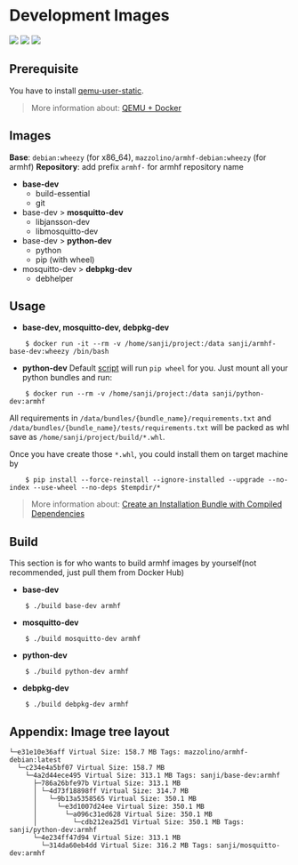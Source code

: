 Development Images
==================
[![](http://dockeri.co/image/sanji/base-dev)](https://registry.hub.docker.com/u/sanji/base-dev/)
[![](http://dockeri.co/image/sanji/mosquitto-dev)](https://registry.hub.docker.com/u/sanji/mosquitto-dev/)
[![](http://dockeri.co/image/sanji/python-dev)](https://registry.hub.docker.com/u/sanji/python-dev/)

Prerequisite
------------
You have to install [qemu-user-static](https://wiki.debian.org/QemuUserEmulation).

> More information about: [QEMU + Docker](https://github.com/djmaze/armhf-ubuntu-docker#emulation-support)

Images
------
**Base**: `debian:wheezy` (for x86_64), `mazzolino/armhf-debian:wheezy` (for armhf)
**Repository**: add prefix `armhf-` for armhf repository name

- **base-dev**
    + build-essential
    + git
- base-dev > **mosquitto-dev**
    + libjansson-dev
    + libmosquitto-dev
- base-dev > **python-dev**
    + python
    + pip (with wheel)
 - mosquitto-dev > **debpkg-dev**
    + debhelper

Usage
-----

- **base-dev, mosquitto-dev, debpkg-dev**
```
    $ docker run -it --rm -v /home/sanji/project:/data sanji/armhf-base-dev:wheezy /bin/bash
```
- **python-dev**
Default [script](https://github.com/Sanji-IO/dev-images/blob/master/python-dev/scripts/build_wheels.sh) will run `pip wheel` for you. Just mount all your python bundles and run:
```
    $ docker run --rm -v /home/sanji/project:/data sanji/python-dev:armhf
```
All requirements in `/data/bundles/{bundle_name}/requirements.txt` and `/data/bundles/{bundle_name}/tests/requirements.txt` will be packed as whl save as `/home/sanji/project/build/*.whl`.

Once you have create those `*.whl`, you could install them on target machine by

```
    $ pip install --force-reinstall --ignore-installed --upgrade --no-index --use-wheel --no-deps $tempdir/*
```

> More information about: [Create an Installation Bundle with Compiled Dependencies](https://pip.pypa.io/en/latest/user_guide.html#create-an-installation-bundle-with-compiled-dependencies)

Build
-----
This section is for who wants to build armhf images by yourself(not recommended, just pull them from Docker Hub)

- **base-dev**
```
    $ ./build base-dev armhf
```

- **mosquitto-dev**
```
    $ ./build mosquitto-dev armhf
```

- **python-dev**
```
    $ ./build python-dev armhf
```

- **debpkg-dev**
```
    $ ./build debpkg-dev armhf
```

Appendix: Image tree layout
---------------------------
```
└─e31e10e36aff Virtual Size: 158.7 MB Tags: mazzolino/armhf-debian:latest
  └─c234e4a5bf07 Virtual Size: 158.7 MB
    └─4a2d44ece495 Virtual Size: 313.1 MB Tags: sanji/base-dev:armhf
      ├─786a26bfe97b Virtual Size: 313.1 MB
      │ └─4d73f18898ff Virtual Size: 314.7 MB
      │   └─9b13a5358565 Virtual Size: 350.1 MB
      │     └─e3d1007d24ee Virtual Size: 350.1 MB
      │       └─a096c31ed628 Virtual Size: 350.1 MB
      │         └─cdb212ea25d1 Virtual Size: 350.1 MB Tags: sanji/python-dev:armhf
      └─4e234ff47d94 Virtual Size: 313.1 MB
        └─314da60eb4dd Virtual Size: 316.2 MB Tags: sanji/mosquitto-dev:armhf
```
